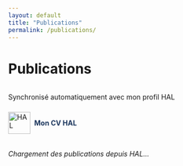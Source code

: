 ```yaml
---
layout: default
title: "Publications"
permalink: /publications/
---
```


# Publications 

<div style="display: flex; flex-direction: column; align-items: flex-start; gap: 0.5rem; margin-bottom: 2rem;">
  <p>Synchronisé automatiquement avec mon profil HAL</p>

  <a href="https://cv.hal.science/federzoni-silvia?langChosen=fr" target="_blank" style="display: flex; align-items: center; gap: 0.5rem; text-decoration: none;">
    <img src="https://hal.science/assets/img/hal-logo-header.png" alt="HAL" style="height: 45px;">
    <span style="color: #1b365d; font-weight: bold;">Mon CV HAL</span>
  </a>
</div>

<div id="hal-publications">
  <p><em>Chargement des publications depuis HAL...</em></p>
</div>


<script>
/* ==========================================================
   Script : afficher les publications HAL au format APA
   ========================================================== */

async function loadHALPublications() {
  const halId = "federzoni-silvia";
  const url = `https://api.archives-ouvertes.fr/search/?q=authIdHal_s:${halId}&fl=title_s,authFullName_s,producedDateY_i,docType_s,journalTitle_s,bookTitle_s,conferenceTitle_s,linkExtUrl_s,abstract_s&pageSize=100&sort=producedDateY_i desc`;

  // Dictionnaire pour nommer les types de documents proprement
  const typeLabels = {
    ART: "Articles de revue",
    COMM: "Communications",
    COUV: "Chapitres d’ouvrages",
    THESE: "Thèses",
    DOUV: "Directions d’ouvrages",
    OTHER: "Autres publications",
    UNDEFINED: "Documents de travail", 
    POSTER: "Posters" 
  };

  try {
    const response = await fetch(url);
    const data = await response.json();
    const container = document.getElementById('hal-publications');
    container.innerHTML = '';

    if (!data.response || data.response.numFound === 0) {
      container.innerHTML = "<p>Aucune publication trouvée sur HAL.</p>";
      return;
    }

    // Groupement par type
    const grouped = {};
    data.response.docs.forEach(pub => {
      const type = pub.docType_s || "OTHER";
      if (!grouped[type]) grouped[type] = [];
      grouped[type].push(pub);
    });

    // Construction HTML pour chaque groupe
    for (const [type, pubs] of Object.entries(grouped)) {
      const section = document.createElement('section');
      section.innerHTML = `<h2>${typeLabels[type] || type}</h2>`;
      section.style.marginBottom = "2rem";

      pubs.forEach(pub => {
        const title = pub.title_s || "Titre inconnu";
        const authors = pub.authFullName_s ? pub.authFullName_s.join(', ') : "Auteurs non renseignés";
        const year = pub.producedDateY_i || "";
        const venue = pub.journalTitle_s || pub.bookTitle_s || pub.conferenceTitle_s || "";
        const link = pub.linkExtUrl_s ? pub.linkExtUrl_s[0] : null;

        // Format APA simplifié
        const apa = `
          ${authors} (${year}). <em>${title}</em>.
          ${venue ? `<span style="color:#444;">${venue}</span>.` : ""}
          ${link ? `<a href="${link}" target="_blank" style="color:#007acc;">↗ Voir sur HAL</a>` : ""}
        `;

        const div = document.createElement('div');
        div.classList.add('publication');
        div.style.marginBottom = '1rem';
        div.innerHTML = apa;
        section.appendChild(div);
      });

      container.appendChild(section);
    }

  } catch (error) {
    document.getElementById('hal-publications').innerHTML =
      "<p>❌ Erreur lors du chargement des publications HAL.</p>";
    console.error("Erreur HAL API :", error);
  }
}

document.addEventListener('DOMContentLoaded', loadHALPublications);
</script>

<style>
h2 {
  position: relative; /* nécessaire pour positionner le ::after */
  display: inline-block; 
  padding-bottom: 0.3rem;
  color: #1b365d;
  margin-top: 2rem;
}

/* Ligne dégradée en bas du h2 */
h2::after {
  content: "";
  position: absolute;
  left: 0;
  bottom: 0;
  height: 4px;
  width: 100%;
  background: linear-gradient(
    to right,
    #1b365d,
    #123977,
    #193b8f,
    #3238a5,
    #5230b7,
    #7c26b2,
    #9d18ab,
    #b800a2,
    #cc0089,
    #d80070,
    #dd175a,
    #dc3545
  );
  border-radius: 2px;
}
.publication {
  line-height: 1.5;
  font-size: 1rem;
  padding: 0.4rem 0;
}
.publication em {
  font-style: italic;
}
</style>

